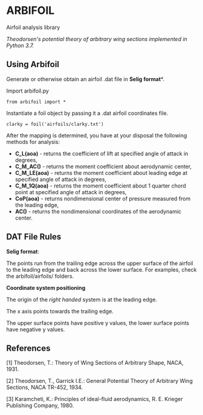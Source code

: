 # ARBIFOIL
Airfoil analysis library

_Theodorsen's potential theory of arbitrary wing sections implemented in Python 3.7._

## Using Arbifoil
Generate or otherwise obtain an airfoil .dat file in **Selig format***.

Import arbifoil.py 
```
from arbifoil import *
```

Instantiate a foil object by passing it a .dat airfoil coordinates file. 
```
clarky = foil('airfoils/clarky.txt')
```

After the mapping is determined, you have at your disposal the following methods for analysis:
- **C_L(aoa)** - returns the coefficient of lift at specified angle of attack in degrees,
- **C_M_AC()** - returns the moment coefficient about aerodynamic center,
- **C_M_LE(aoa)** - returns the moment coefficient about leading edge at specified angle of attack in degrees,
- **C_M_1Q(aoa)** - returns the moment coefficient about 1 quarter chord point at specified angle of attack in degrees,
- **CoP(aoa)** - returns nondimensional center of pressure measured from the leading edge,
- **AC()** - returns the nondimensional coordinates of the aerodynamic center.

## DAT File Rules

**Selig format**: 

The points run from the trailing edge across the upper surface of the airfoil
to the leading edge and back across the lower surface. 
For examples, check the arbifoil/airfoils/ folders.

**Coordinate system positioning**

The origin of the _right handed_ system is at the leading edge. 

The x axis points towards the trailing edge.

The upper surface points have positive y values, the lower surface points have negative y values.

## References
[1] Theodorsen, T.: Theory of Wing Sections of Arbitrary Shape, NACA, 1931.

[2] Theodorsen, T., Garrick I.E.: General Potential Theory of Arbitrary Wing Sections, NACA TR-452, 1934.

[3] Karamcheti, K.: Principles of ideal-fluid aerodynamics, R. E. Krieger Publishing Company, 1980.

